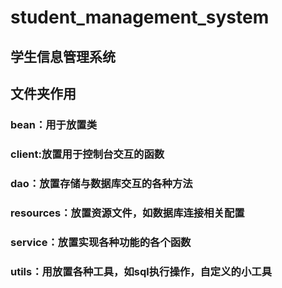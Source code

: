 # student_management_system
## 学生信息管理系统

## 文件夹作用
### bean：用于放置类
### client:放置用于控制台交互的函数
### dao：放置存储与数据库交互的各种方法
### resources：放置资源文件，如数据库连接相关配置
### service：放置实现各种功能的各个函数
### utils：用放置各种工具，如sql执行操作，自定义的小工具
